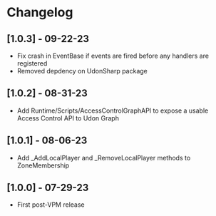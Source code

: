 # Changelog

## [1.0.3] - 09-22-23

- Fix crash in EventBase if events are fired before any handlers are registered
- Removed depdency on UdonSharp package

## [1.0.2] - 08-31-23

- Add Runtime/Scripts/AccessControlGraphAPI to expose a usable Access Control API to Udon Graph

## [1.0.1] - 08-06-23

- Add _AddLocalPlayer and _RemoveLocalPlayer methods to ZoneMembership

## [1.0.0] - 07-29-23

- First post-VPM release
